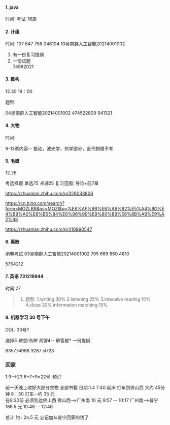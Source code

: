 #### 1. java
时间:
考试-16周

#### 2. 计组
时间:
107 847 756      046104
10吴南群人工智能20214001002
1. 有一份复习提纲
2. 一份试题   
74962021
#### 3. 数构
12.30 19：00

题型:

04吴南群人工智能20214001002
474522809
941321

#### 4. 大物
时间: 


9-13章内容--
振动，波光学，热学部分，近代物理不考

#### 5. 毛概
12.26

考选择题  单选*75  多选*25
复习范围: 导论+前7章

https://zhuanlan.zhihu.com/p/328033806

https://cn.bing.com/search?form=MOZLBR&pc=MOZI&q=%E6%AF%9B%E6%A6%82%E5%A4%8D%E4%B9%A0%E8%B5%84%E6%96%99%E9%80%89%E6%8B%A9%E9%A2%98

https://zhuanlan.zhihu.com/p/410990547
#### 6. 离散

闭卷考试
03吴南群人工智能20214001002
705 669 860
4810

5754212
#### 7. 英语  731219944
时间:27
>1. 题型:
1.writing 30%
2.listening 25%
3.intensive reading 10%
4.cloze 20%
information matching 15%


#### 8. 机器学习  30 号下午

DDL:   30号?

选择*5
填空/判断
简答*4--
解答题*
一份提纲

835774988
3287
sl723

### 回家
1.9-->23
6+7+9=22号-预订

前一天晚上收好大部分衣物  全部书籍 
日期:1.4
7:40  起床
打车到佛山西 大约 45分钟      8：30 打车--约 35 元   
在9:30前 必须到达佛山西
佛山西-->广州南  10 元
9:57 --  10:17
广州南-->普宁   186.5 元
10:48 -- 12:46

总计 约 : 2n.5 元
忘记加从普宁回家的钱了



